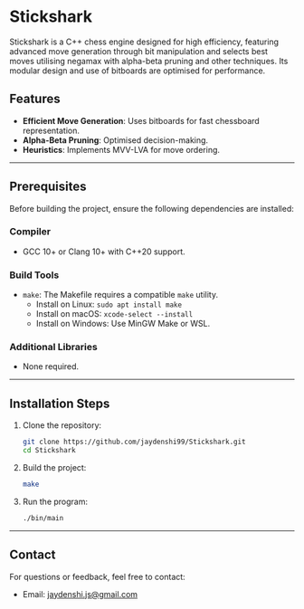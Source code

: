 # Stickshark

Stickshark is a C++ chess engine designed for high efficiency, featuring advanced move generation through bit manipulation and selects best moves utilising negamax with alpha-beta pruning and other techniques. Its modular design and use of bitboards are optimised for performance.

## Features
- **Efficient Move Generation**: Uses bitboards for fast chessboard representation.
- **Alpha-Beta Pruning**: Optimised decision-making.
- **Heuristics**: Implements MVV-LVA for move ordering.

---

## Prerequisites

Before building the project, ensure the following dependencies are installed:

### Compiler
- GCC 10+ or Clang 10+ with C++20 support.

### Build Tools
- `make`: The Makefile requires a compatible `make` utility.
  - Install on Linux: `sudo apt install make`
  - Install on macOS: `xcode-select --install`
  - Install on Windows: Use MinGW Make or WSL.

### Additional Libraries
- None required.

---

## Installation Steps

1. Clone the repository:
   ```bash
   git clone https://github.com/jaydenshi99/Stickshark.git
   cd Stickshark
   ```

2. Build the project:
   ```bash
   make
   ```

3. Run the program:
   ```bash
   ./bin/main
   ```

---

## Contact
For questions or feedback, feel free to contact:
- Email: jaydenshi.js@gmail.com
